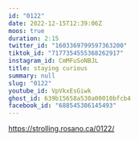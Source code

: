 ```yaml
---
id: "0122"
date: 2022-12-15T12:39:06Z
moos: true
duration: 2:15
twitter_id: "1603369799597363200"
tiktok_id: "7177354555368262917"
instagram_id: CmMFuSoNBJL
title: staying curious
summary: null
slug: "0122"
youtube_id: VpVkxEsGiwk
ghost_id: 639b15658a530a00010bfcb4
facebook_id: "688545386145493"
---
```

https://strolling.rosano.ca/0122/
